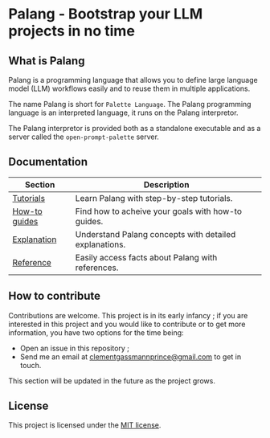 # Palang - Bootstrap your LLM projects in no time

## What is Palang
Palang is a programming language that allows you to define large language model (LLM) workflows easily and to reuse them in multiple applications.

The name Palang is short for `Palette Language`. The Palang programming language is an interpreted language, it runs on the Palang interpretor.

The Palang interpretor is provided both as a standalone executable and as a server called the `open-prompt-palette` server.

## Documentation
| Section                                         | Description                                            |
|-------------------------------------------------|--------------------------------------------------------|
| [Tutorials](documentation/tutorials.md)         | Learn Palang with step-by-step tutorials.              |
| [How-to guides](documentation/how-to-guides.md) | Find how to acheive your goals with how-to guides.     |
| [Explanation](documentation/explanation.md)     | Understand Palang concepts with detailed explanations. |
| [Reference](documentation/reference.md)         | Easily access facts about Palang with references.      |

## How to contribute
Contributions are welcome. This project is in its early infancy ; if you are interested in this project and you would like to contribute or to get more information, you have two options for the time being:
- Open an issue in this repository ;
- Send me an email at <a href="mailto:clementgassmannprince@gmail.com">clementgassmannprince@gmail.com</a> to get in touch.

This section will be updated in the future as the project grows.

## License
This project is licensed under the [MIT license](LICENSE).